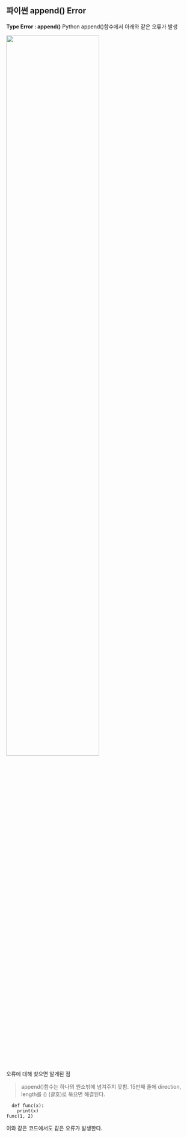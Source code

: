 ## 파이썬 append() Error
**Type Error : append()**
Python append()함수에서 아래와 같은 오류가 발생

<img src="https://user-images.githubusercontent.com/80398170/168089261-db02fb6f-f9a7-4c87-89b4-1ed6454f2e4b.png" width="70%" height="70%">

오류에 대해 찾으면 알게된 점
> append()함수는 하나의 원소밖에 넘겨주지 못함.
> 15번째 줄에 direction, length를 () (괄호)로 묶으면 해결된다.
```pytohn
  def func(x):
    print(x)
func(1, 2)
```
이와 같은 코드에서도 같은 오류가 발생한다.
